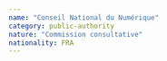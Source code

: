 ```yaml
---
name: "Conseil National du Numérique"
category: public-authority
nature: "Commission consultative"
nationality: FRA
---
```

